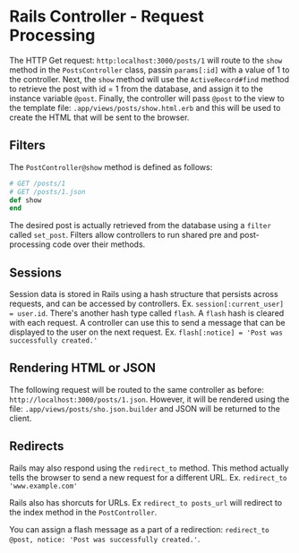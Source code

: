 # Rails Controller - Request Processing

The HTTP Get request: `http:localhost:3000/posts/1` will route to the `show`
method in the `PostsController` class, passin `params[:id]` with a value of 1
to the controller. Next, the `show` method will use the `ActiveRecord#find`
method to retrieve the post with id = 1 from the database, and assign it to the
instance variable `@post`. Finally, the controller will pass `@post` to the view
to the template file: `.app/views/posts/show.html.erb` and this will be used
to create the HTML that will be sent to the browser.

## Filters
The `PostController@show` method is defined as follows:
```ruby
# GET /posts/1
# GET /posts/1.json
def show
end
```
The desired post is actually retrieved from the database using a `filter` called
`set_post`. Filters allow controllers to run shared pre and post-processing code
over their methods.

## Sessions
Session data is stored in Rails using a hash structure that persists across
requests, and can be accessed by controllers. Ex. `session[:current_user] = user.id`.
There's another hash type called `flash`. A `flash` hash is cleared with each
request. A controller can use this to send a message that can be displayed to
the user on the next request. Ex. `flash[:notice] = 'Post was successfully created.'`

## Rendering HTML or JSON
The following request will be routed to the same controller as before:
`http://localhost:3000/posts/1.json`. However, it will be rendered using the file:
`.app/views/posts/sho.json.builder` and JSON will be returned to the client.

## Redirects
Rails may also respond using the `redirect_to` method. This method actually
tells the browser to send a new request for a different URL. Ex. `redirect_to
'www.example.com'`

Rails also has shorcuts for URLs. Ex `redirect_to posts_url` will redirect to the
index method in the `PostController`.

You can assign a flash message as a part of a redirection: `redirect_to @post,
notice: 'Post was successfully created.'`.
